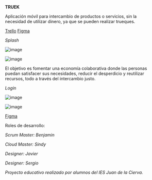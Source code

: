 **TRUEK**

Aplicación móvil para intercambio de productos o servicios, sin la necesidad de utilizar dinero, ya que se pueden realizar trueques. 

[Trello](https://trello.com/invite/b/674da37a74943d6ec98d884d/ATTI4506a54cb7a89d297eabd50201a6eaccCEE87838/truek)
[Figma](https://www.figma.com/design/g5gElOIdZWXgq2P8IEJk5P/Truek?node-id=0-1&p=f&t=Wh73LkqWBYenrGI8-0)


*Splash*


![image](https://github.com/user-attachments/assets/294b8039-f587-44d9-bef3-6896ec8cdf32)




![image](https://github.com/user-attachments/assets/5b278731-dc9d-45d4-8e8a-dc8a3826aed9)






El objetivo es fomentar una economía colaborativa donde las personas puedan satisfacer sus necesidades, reducir el
desperdicio y reutilizar recursos, todo a través del intercambio justo.



*Login*

![image](https://github.com/user-attachments/assets/c090b980-b671-406e-846b-9e584a9de668)




![image](https://github.com/user-attachments/assets/d61ec46a-9676-4242-b03f-2d88264e5463)





[Figma](https://www.figma.com/design/g5gElOIdZWXgq2P8IEJk5P/Truek?node-id=0-1&p=f&t=Wh73LkqWBYenrGI8-0)


Roles de desarrollo: 

*Scrum Master: Benjamin*

*Cloud Master: Sindy*

*Designer: Javier*

*Designer: Sergio*



*Proyecto educativo realizado por alumnos del IES Juan de la Cierva.*



